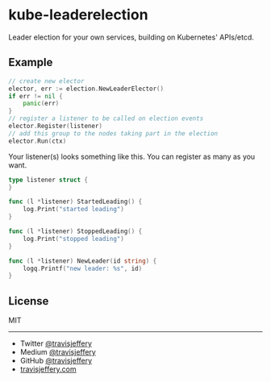 # kube-leaderelection

Leader election for your own services, building on Kubernetes' APIs/etcd.

## Example

``` go
// create new elector
elector, err := election.NewLeaderElector()
if err != nil {
	panic(err)
}
// register a listener to be called on election events
elector.Register(listener)
// add this group to the nodes taking part in the election
elector.Run(ctx)
```

Your listener(s) looks something like this. You can register as many as you want.

``` go
type listener struct {
}

func (l *listener) StartedLeading() {
	log.Print("started leading")
}

func (l *listener) StoppedLeading() {
	log.Print("stopped leading")
}

func (l *listener) NewLeader(id string) {
	logq.Printf("new leader: %s", id)
}

```

## License

MIT

---

- Twitter [@travisjeffery](https://twitter.com/travisjeffery)
- Medium [@travisjeffery](https://medium.com/@travisjeffery)
- GitHub [@travisjeffery](https://github.com/travisjeffery)
- [travisjeffery.com](http://travisjeffery.com)
